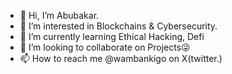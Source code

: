 - 👋 Hi, I’m Abubakar.
- 👀 I’m interested in Blockchains & Cybersecurity.
- 🌱 I’m currently learning Ethical Hacking, Defi 
- 💞️ I’m looking to collaborate on Projects😜
- 📫 How to reach me @wambankigo on X(twitter.)

<!---
Abubakar4U/Abubakar4U is a ✨ special ✨ repository because its `README.md` (this file) appears on your GitHub profile.
You can click the Preview link to take a look at your changes.
--->
